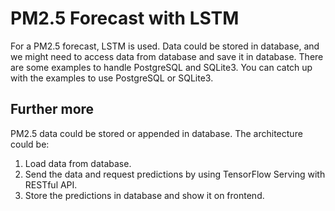 # PM2.5 Forecast with LSTM

For a PM2.5 forecast, LSTM is used.
Data could be stored in database, and we might need to access data from database and save it in database.
There are some examples to handle PostgreSQL and SQLite3.
You can catch up with the examples to use PostgreSQL or SQLite3.

## Further more
PM2.5 data could be stored or appended in database.
The architecture could be:
1. Load data from database.
2. Send the data and request predictions by using TensorFlow Serving with RESTful API.
3. Store the predictions in database and show it on frontend.
